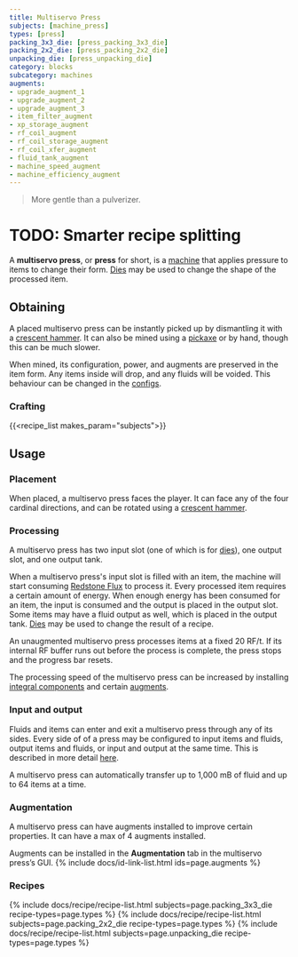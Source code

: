 ```yaml
---
title: Multiservo Press
subjects: [machine_press]
types: [press]
packing_3x3_die: [press_packing_3x3_die]
packing_2x2_die: [press_packing_2x2_die]
unpacking_die: [press_unpacking_die]
category: blocks
subcategory: machines
augments:
- upgrade_augment_1
- upgrade_augment_2
- upgrade_augment_3
- item_filter_augment
- xp_storage_augment
- rf_coil_augment
- rf_coil_storage_augment
- rf_coil_xfer_augment
- fluid_tank_augment
- machine_speed_augment
- machine_efficiency_augment
---
```

> More gentle than a pulverizer.

# TODO: Smarter recipe splitting

A **multiservo press**, or **press** for short, is a [machine](../machines/)
that applies pressure to items to change their form.
[Dies](../../thermal-expansion/dies) may be used to change the shape of the
processed item.

Obtaining
---------

A placed multiservo press can be instantly picked up by dismantling it with a
[crescent hammer](../../thermal-foundation/crescent-hammer/). It can also be
mined using a [pickaxe](https://minecraft.fandom.com/wiki/Pickaxe) or by hand,
though this can be much slower.

When mined, its configuration, power, and augments are preserved in the item
form. Any items inside will drop, and any fluids will be voided. This behaviour
can be changed in the [configs](../../faq#configs).

### Crafting
{{<recipe_list makes_param="subjects">}}

Usage
-----

### Placement
When placed, a multiservo press faces the player. It can face any of the four
cardinal directions, and can be rotated using a
[crescent hammer](../../thermal-foundation/crescent-hammer/).

### Processing
A multiservo press has two input slot (one of which is for
[dies](../../thermal-expansion/dies)), one output slot, and one output tank.

When a multiservo press's input slot is filled with an item, the machine will
start consuming [Redstone Flux](/docs/redstone-flux/) to process it.
Every processed item requires a certain amount of energy. When enough energy has
been consumed for an item, the input is consumed and the output is placed in the
output slot. Some items may have a fluid output as well, which is placed in the
output tank. [Dies](../../thermal-expansion/dies) may be used to change the
result of a recipe.

An unaugmented multiservo press processes items at a fixed 20 RF/t. If its
internal RF buffer runs out before the process is complete, the press stops
and the progress bar resets.

The processing speed of the multiservo press can be increased by installing
[integral components](#augmentation) and certain [augments](#augmentation).

### Input and output
Fluids and items can enter and exit a multiservo press through any of its sides.
Every side of of a press may be configured to input items and fluids, output
items and fluids, or input and output at the same time. This is described in
more detail [here](../../thermal-expansion/machines#configuration).

A multiservo press can automatically transfer up to 1,000 mB of fluid and up to
64 items at a time.

### Augmentation
A multiservo press can have augments installed to improve certain properties.
It can have a max of 4 augments installed.

Augments can be installed in the **Augmentation** tab in the multiservo press’s GUI.
{% include docs/id-link-list.html ids=page.augments %}

### Recipes
{% include docs/recipe/recipe-list.html subjects=page.packing_3x3_die recipe-types=page.types %}
{% include docs/recipe/recipe-list.html subjects=page.packing_2x2_die recipe-types=page.types %}
{% include docs/recipe/recipe-list.html subjects=page.unpacking_die recipe-types=page.types %}